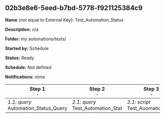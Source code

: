 ## 02b3e8e6-5eed-b7bd-5778-f921125384c9

**Name** (not equal to External Key)**:** Test_Automation_Status

**Description:** n/a

**Folder:** my automations/tests/

**Started by:** Schedule

**Status:** Ready

**Schedule:** Not defined

**Notifications:** _none_


| Step 1<br>_<small>-</small>_ | Step 2<br>_<small>-</small>_ | Step 3<br>_<small>-</small>_ |
| --- | --- | --- |
| _1.1: query_<br>Automation_Status_Query | _2.1: query_<br>Test_Automation_Stat | _3.1: script_<br>Test_Auomation_Stat |
